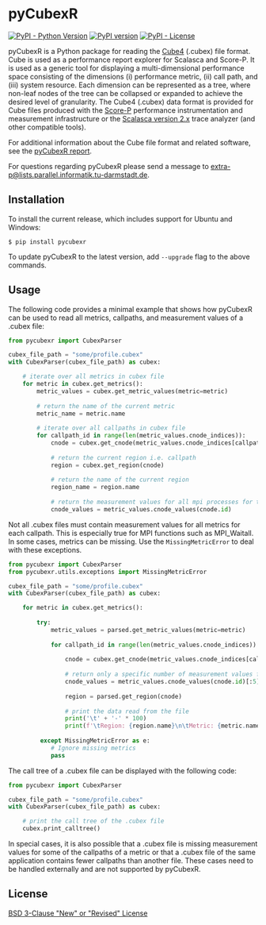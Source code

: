 # pyCubexR

[![PyPI - Python Version](https://img.shields.io/pypi/pyversions/pycubexr?style=plastic)](https://badge.fury.io/py/pycubexr)
[![PyPI version](https://badge.fury.io/py/pycubexr.png)](https://badge.fury.io/py/pycubexr)
[![PyPI - License](https://img.shields.io/pypi/l/pycubexr?style=plastic)](https://badge.fury.io/py/pycubexr)

pyCubexR is a Python package for reading the [Cube4](https://www.scalasca.org/scalasca/software/cube-4.x/download.html) (.cubex) file format. Cube is used as a performance report explorer for Scalasca and Score-P. It is used as a generic tool for displaying a multi-dimensional performance space consisting of the dimensions (i) performance metric, (ii) call path, and (iii) system resource. Each dimension can be represented as a tree, where non-leaf nodes of the tree can be collapsed or expanded to achieve the desired level of granularity. The Cube4 (.cubex) data format is provided for Cube files produced with the [Score-P](https://www.vi-hps.org/projects/score-p) performance instrumentation and measurement infrastructure or the [Scalasca version 2.x](https://www.scalasca.org/scalasca/software/scalasca-2.x/download.html) trace analyzer (and other compatible tools). 

For additional information about the Cube file format and related software, see the [pyCubexR report](./pyCubexR.pdf).

For questions regarding pyCubexR please send a message to <extra-p@lists.parallel.informatik.tu-darmstadt.de>.

## Installation

To install the current release, which includes support for Ubuntu and Windows:

```
$ pip install pycubexr
```

To update pyCubexR to the latest version, add `--upgrade` flag to the above commands.

## Usage

The following code provides a minimal example that shows how pyCubexR can be used to read all metrics, callpaths, and measurement values of a .cubex file:

```python
from pycubexr import CubexParser

cubex_file_path = "some/profile.cubex"
with CubexParser(cubex_file_path) as cubex:

    # iterate over all metrics in cubex file
    for metric in cubex.get_metrics():
        metric_values = cubex.get_metric_values(metric=metric)
        
        # return the name of the current metric
        metric_name = metric.name
        
        # iterate over all callpaths in cubex file
        for callpath_id in range(len(metric_values.cnode_indices)):
            cnode = cubex.get_cnode(metric_values.cnode_indices[callpath_id])
            
            # return the current region i.e. callpath
            region = cubex.get_region(cnode)
            
            # return the name of the current region
            region_name = region.name
            
            # return the measurement values for all mpi processes for the current metric and callpath
            cnode_values = metric_values.cnode_values(cnode.id)
```

Not all .cubex files must contain measurement values for all metrics for each callpath. This is especially true for MPI functions such as MPI_Waitall. In some cases, metrics can be missing. Use the `MissingMetricError` to deal with these exceptions.

```python
from pycubexr import CubexParser
from pycubexr.utils.exceptions import MissingMetricError

cubex_file_path = "some/profile.cubex"
with CubexParser(cubex_file_path) as cubex:

    for metric in cubex.get_metrics():
    
        try:
            metric_values = parsed.get_metric_values(metric=metric)
            
            for callpath_id in range(len(metric_values.cnode_indices)):
                
                cnode = cubex.get_cnode(metric_values.cnode_indices[callpath_id])
                
                # return only a specific number of measurement values for the current metric and callpath
                cnode_values = metric_values.cnode_values(cnode.id)[:5]
                
                region = parsed.get_region(cnode)
                
                # print the data read from the file
                print('\t' + '-' * 100)
                print(f'\tRegion: {region.name}\n\tMetric: {metric.name}\n\tMetricValues: {cnode_values})')
                
         except MissingMetricError as e:
            # Ignore missing metrics
            pass
```

The call tree of a .cubex file can be displayed with the following code:

```python
from pycubexr import CubexParser

cubex_file_path = "some/profile.cubex"
with CubexParser(cubex_file_path) as cubex:

    # print the call tree of the .cubex file
    cubex.print_calltree() 
```

In special cases, it is also possible that a .cubex file is missing measurement values for some of the callpaths of a metric or that a .cubex file of the same application contains fewer callpaths than another file. These cases need to be handled externally and are not supported by pyCubexR.

## License

[BSD 3-Clause "New" or "Revised" License](LICENSE)
